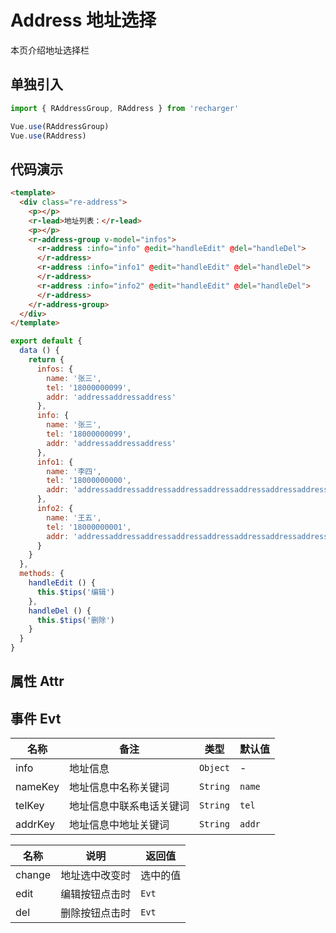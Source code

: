 # Address 地址选择
本页介绍地址选择栏

## 单独引入
```JavaScript
import { RAddressGroup, RAddress } from 'recharger'

Vue.use(RAddressGroup)
Vue.use(RAddress)
```
## 代码演示
```Html
<template>
  <div class="re-address">
    <p></p>
    <r-lead>地址列表：</r-lead>
    <p></p>
    <r-address-group v-model="infos">
      <r-address :info="info" @edit="handleEdit" @del="handleDel">
      </r-address>
      <r-address :info="info1" @edit="handleEdit" @del="handleDel">
      </r-address>
      <r-address :info="info2" @edit="handleEdit" @del="handleDel">
      </r-address>
    </r-address-group>
  </div>
</template>
```
```JavaScript
export default {
  data () {
    return {
      infos: {
        name: '张三',
        tel: '18000000099',
        addr: 'addressaddressaddress'
      },
      info: {
        name: '张三',
        tel: '18000000099',
        addr: 'addressaddressaddress'
      },
      info1: {
        name: '李四',
        tel: '18000000000',
        addr: 'addressaddressaddressaddressaddressaddressaddressaddress'
      },
      info2: {
        name: '王五',
        tel: '18000000001',
        addr: 'addressaddressaddressaddressaddressaddressaddressaddressaddressaddressaddressaddressaddressaddressaddressaddress'
      }
    }
  },
  methods: {
    handleEdit () {
      this.$tips('编辑')
    },
    handleDel () {
      this.$tips('删除')
    }
  }
}
```

## 属性 Attr
<table>
<thead>
<tr>
<th>名称</th>
<th>备注</th>
<th>类型</th>
<th>默认值</th>
</tr>
</thead>
<tbody>
<tr>
<td>info</td>
<td>地址信息</td>
<td><code>Object</code></td>
<td>-</td>
</tr>
<tr>
<td>nameKey</td>
<td>地址信息中名称关键词</td>
<td><code>String</code></td>
<td><code>name</code></td>
</tr>
<tr>
<td>telKey</td>
<td>地址信息中联系电话关键词</td>
<td><code>String</code></td>
<td><code>tel</code></td>
</tr>
<tr>
<td>addrKey</td>
<td>地址信息中地址关键词</td>
<td><code>String</code></td>
<td><code>addr</code></td>
</tr>
</tbody>


## 事件 Evt


<table>
<thead>
<tr>
<th>名称</th>
<th>说明</th>
<th>返回值</th>
</tr></thead>
<tbody>
<tr>
<td>change</td>
<td>地址选中改变时</td>
<td>选中的值</td>
</tr>
<tr>
<td>edit</td>
<td>编辑按钮点击时</td>
<td><code>Evt</code></td>
</tr>
<tr>
<td>del</td>
<td>删除按钮点击时</td>
<td><code>Evt</code></td>
</tr>
</tbody>
</table>